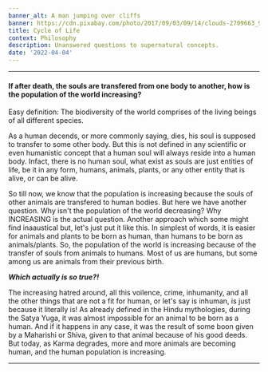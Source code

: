 ```yaml
---
banner_alt: A man jumping over cliffs
banner: https://cdn.pixabay.com/photo/2017/09/03/09/14/clouds-2709663_960_720.jpg
title: Cycle of Life
context: Philosophy
description: Unanswered questions to supernatural concepts.
date: '2022-04-04'
---
```


---

#### If after death, the souls are transfered from one body to another, how is the population of the world increasing?

Easy definition: The biodiversity of the world comprises of the living beings of all different species.

As a human decends, or more commonly saying, dies, his soul is supposed to transfer to some other body. But this is not defined in any scientific or even humanistic concept that a human soul will always reside into a human body. Infact, there is no human soul, what exist as souls are just entities of life, be it in any form, humans, animals, plants, or any other entity that is alive, or can be alive.

So till now, we know that the population is increasing because the souls of other animals are transfered to human bodies. But here we have another question. Why isn't the population of the world decreasing? Why INCREASING is the actual question. Another approach which some might find inaaustical but, let's just put it like this. In simplest of words, it is easier for animals and plants to be born as human, than humans to be born as animals/plants. So, the population of the world is increasing because of the transfer of souls from animals to humans. Most of us are humans, but some among us are animals from their previous birth.

**_Which actually is so true?!_**

The increasing hatred around, all this voilence, crime, inhumanity, and all the other things that are not a fit for human, or let's say is inhuman, is just because it literally is! As already defined in the Hindu mythologies, during the Satya Yuga, it was almost impossible for an animal to be born as a human. And if it happens in any case, it was the result of some boon given by a Maharishi or Shiva, given to that animal because of his good deeds. But today, as Karma degrades, more and more animals are becoming human, and the human population is increasing.

---
